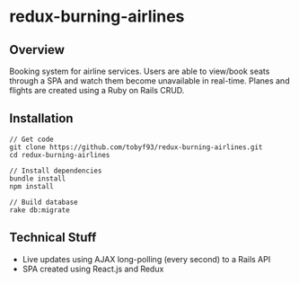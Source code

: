 # redux-burning-airlines
## Overview

Booking system for airline services. Users are able to view/book seats through a SPA and watch them become unavailable in real-time. Planes and flights are created using a Ruby on Rails CRUD.

## Installation

```
// Get code
git clone https://github.com/tobyf93/redux-burning-airlines.git
cd redux-burning-airlines

// Install dependencies
bundle install
npm install

// Build database
rake db:migrate
```

## Technical Stuff
* Live updates using AJAX long-polling (every second) to a Rails API
* SPA created using React.js and Redux

